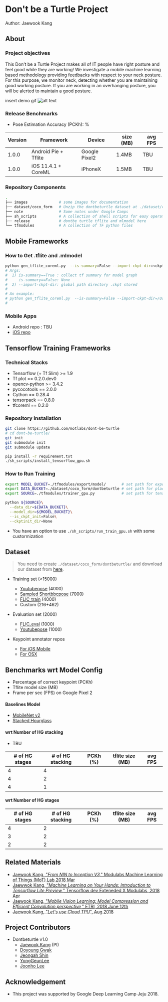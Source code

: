 # Don't be a Turtle Project 

Author: Jaewook Kang


## About

### Project objectives

This Don’t be a Turtle Project makes all of IT people have right posture and feel good while they are working! 
We investigate a mobile machine learning based methodology providing 
feedbacks with respect to your neck posture. 
For this purpose, we monitor neck, detecting 
whether you are maintaining good working posture. 
If you are working in an overhanging posture, you will be alerted to maintain a good posture.

insert demo gif 
![alt text]()

### Release Benchmarks
- Pose Estimation Accuracy (PCKh):  %

| Version | Framework            |  Device           | size (MB) | avg FPS |
|---------|----------------------|-------------------|-----------|---------|
| 1.0.0   | Android Pie + Tflite | Google Pixel2     |  1.4MB    |   TBU   |
| 1.0.0   | iOS 11.4.1  + CoreML | iPhoneX           |  1.5MB    |   TBU   |

### Repository Components
```bash
.
├── images              # some images for documentation
├── dataset/coco_form   # Unzip the dontbeturtle dataset at ./dataset/coco_form
├── note                # Some notes under Google Camps
├── sh_scripts          # A collection of shell scripts for easy operations
├── release             # dontbe turtle tflite and mlmodel here
└── tfmodules           # A collection of TF python files
```


## Mobile Frameworks


### How to Get .tflite and .mlmodel
```bash
python gen_tflite_coreml.py  --is-summary=False --import-ckpt-dir=<ckpt path directory>
# Args:
#  1) is-summary==True : collect tf summary for model graph
#     is-summary==False: None
#  2) --import-ckpt-dir: global path directory .ckpt stored
#
# An example:
# python gen_tflite_coreml.py  --is-summary=False --import-ckpt-dir=/Users/jwkangmacpro2/SourceCodes/dont-be-turtle/tfmodules/export/model/run-20180815075050/
#
```

### Mobile Apps 
- Android repo : TBU 
- [iOS repo](https://github.com/motlabs/dont-be-turtle-ios) 


## Tensorflow Training Frameworks

### Technical Stacks
- Tensorflow (+ Tf Slim) >= 1.9
- Tf plot       == 0.2.0.dev0 
- opencv-python >= 3.4.2
- pycocotools   == 2.0.0
- Cython        == 0.28.4
- tensorpack    == 0.8.0
- tfcoreml      == 0.2.0

### Repository Installation 

```bash
git clone https://github.com/motlabs/dont-be-turtle
# cd dont-be-turtle/
git init
git submodule init
git submodule update

pip install -r requirement.txt
./sh_scripts/install_tensorflow_gpu.sh
```



### How to Run Training
```bash
export MODEL_BUCKET=./tfmodules/export/model/       # set path for exporting ckpt and tfsummary
export DATA_BUCKET=./dataset/coco_form/dontbeturtle # set path for placing dataset
export SOURCE=./tfmodules/trainer_gpu.py            # set path for tensorflow trainer

python ${SOURCE}\
  --data_dir=${DATA_BUCKET}\
  --model_dir=${MODEL_BUCKET}\
  --is_ckpt_init=False\
  --ckptinit_dir=None
```
- You have an option to use `./sh_scripts/run_train_gpu.sh` with some custormization


## Dataset
> You need to create `./dataset/coco_form/dontbeturtle/` and download our dataset from [here]().

- Training set (>15000)
    - [Youtubepose](https://www.robots.ox.ac.uk/~vgg/data/pose/) (4000)
    - [Sampled Shortbbcpose](https://www.robots.ox.ac.uk/~vgg/data/pose/) (7000)
    - [FLIC_train](https://bensapp.github.io/flic-dataset.html) (4000)
    - Custom  (216+462)

- Evaluation set (2000)
    - [FLIC_eval](https://bensapp.github.io/flic-dataset.html) (1000)
    - [Youtubepose](https://www.robots.ox.ac.uk/~vgg/data/pose/) (1000)

- Keypoint annotator repos
    - [For iOS Mobile](https://github.com/motlabs/KeypointAnnotation)
    - [For OSX](https://github.com/motlabs/dont-be-turtle-pose-annotation-tool)


## Benchmarks wrt Model Config
- Percentage of correct keypoint (PCKh)
- Tflite model size (MB)
- Frame per sec (FPS) on Google Pixel 2

#### Baselines Model
- [MobileNet v2](https://arxiv.org/abs/1801.04381)
- [Stacked Hourglass](https://arxiv.org/abs/1603.06937)

#### wrt Number of HG stacking
- TBU 

| # of HG stages  |  # of HG stacking |  PCKh (%)  | tflite size (MB) | avg FPS |
|-----------------|-------------------|-----------|-------------------|---------|
| 4               |  4                |           |                   |         |  
| 4               |  2                |           |                   |         |
| 4               |  1                |           |                   |         |


#### wrt Number of HG stages
| # of HG stages  |  # of HG stacking |  PCKh (%)  | tflite size (MB) | avg FPS |
|-----------------|-------------------|-----------|-------------------|---------|
| 4               |  2                |           |                   |         |          
| 3               |  2                |           |                   |         |              
| 2               |  2                |           |                   |         |             



## Related  Materials
- [Jaewook Kang, "_From NIN to Inception V3_," Modulabs Machine Learning of Things (MoT) Lab 2018 Mar](https://docs.google.com/presentation/d/1JfH6bHnx14zlclglhoGIymzp0HJDQgE7g4gFKbudmkc/edit#slide=id.p3)
- [Jaewwok Kang, "_Machine Learning on Your Hands: Introduction to Tensorflow Lite Preview_," Tensorflow dev Exteneded X Modulabs, 2018 Apr](https://www.slideshare.net/modulabs/machine-learning-on-your-hand-introduction-to-tensorflow-lite-preview)
- [Jaewook Kang, "_Mobile Vision Learning: Model Compression and Efficient Convolution perspective_," ETRI, 2018 June 12th](https://docs.google.com/presentation/d/1_spnxEttqiTTh31c8S7xvHoSdZ3k4Rhm1f7GM7wNMdw/edit#slide=id.p1)
- [Jaewook Kang, "_Let's use Cloud TPU_", Aug 2018](https://docs.google.com/presentation/d/1LqlZc8IjXzp255UIXWQRBRGvvqwnLzkz1qAoq5YD1hs/edit?usp=drive_web&ouid=105579430994700782636)


## Project Contributors
- Dontbeturtle v1.0
    - [Jaewook Kang](https://github.com/jwkanggist/) (PI)
    - [Doyoung Gwak](https://github.com/tucan9389/)
    - [Jeongah Shin](https://github.com/Jeongah-Shin)
    - [YongGeunLee](https://github.com/YongGeunLee)
    - [Joonho Lee](https://github.com/junhoning)


## Acknowledgement
- This project was supported by Google Deep Learning Camp Jeju 2018.